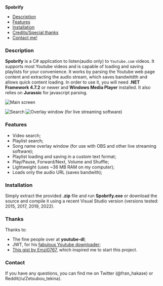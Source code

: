 **Spobrify**

- [Description](#Description)
- [Features](#Features)
- [Installation](#Installation)
- [Credits/Special thanks](#Thanks)
- [Contact me!](#Contact)


### Description

**Spobrify** is a C# application to listen(audio only) to `Youtube.com` videos. It supports most Youtube videos and is capable of loading and saving playlists for your convenience.
It works by parsing the Youtube web page content and extracting the audio stream, which saves bandwitdth and allows quick content loading. In order to use it, you will need **.NET Framework 4.7.2** or newer and **Windows Media Player** installed. It also relies on **Jurassic** for javascript parsing.

![Main screen](https://i.imgur.com/Es2O72V.png)

![Search](https://i.imgur.com/SqGmMEC.png)
![Overlay window (for live streaming software)](https://i.imgur.com/DmuHjkG.png)


### Features


- Video search;
- Playlist search;
- Song name overlay window (for use with OBS and other live streaming software);
- Playlist loading and saving in a custom text format;
- Play/Pause, Forward/Next, Volume and Shuffle;
- Lightweight (uses ~36 MB RAM on my computer);
- Loads only the audio URL (saves bandwith);


### Installation

Simply extract the provided **.zip** file and run **Spobrify.exe** or download the source and compile it using a recent Visual Studio version (versions tested: 2015, 2017, 2019, 2022).


### Thanks

Thanks to:
- The fine people over at **youtube-dl**;
- JWT, for his [fabulous Youtube downloader](https://www.jwz.org/hacks/youtubedown);
- [This gist by Emzi0767](https://gist.github.com/Emzi0767/9248b935e5cca78c5b81111f9c2ea4d8), which inspired me to start this project.

### Contact

If you have any questions, you can find me on Twitter (@fran_hakase) or Reddit(/u/Zetsubou_tekina).
